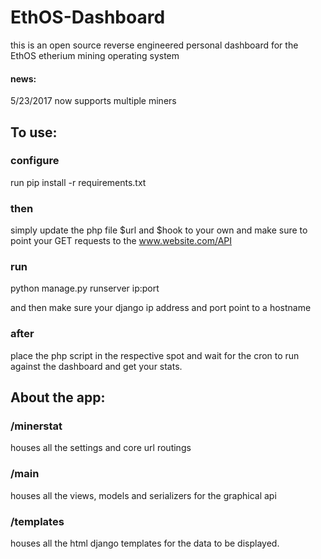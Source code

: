 # EthOS-Dashboard
this is an open source reverse engineered personal dashboard for the EthOS etherium mining operating system

#### news:
5/23/2017 now supports multiple miners

## To use:
### configure
run pip install -r requirements.txt

### then
simply update the php file $url and $hook to your own and make sure to point your GET requests to the www.website.com/API


### run
python manage.py runserver ip:port

and then make sure your django ip address and port point to a hostname


### after
place the php script in the respective spot and wait for the cron to run against the dashboard and get your stats.



## About the app:
### /minerstat
houses all the settings and core url routings

### /main
houses all the views, models and serializers for the graphical api

### /templates
houses all the html django templates for the data to be displayed. 



